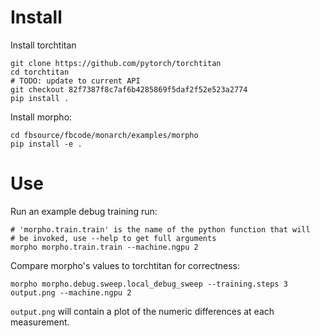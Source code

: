 Install
=======

Install torchtitan

    git clone https://github.com/pytorch/torchtitan
    cd torchtitan
    # TODO: update to current API
    git checkout 82f7387f8c7af6b4285869f5daf2f52e523a2774
    pip install .

Install morpho:

    cd fbsource/fbcode/monarch/examples/morpho
    pip install -e .


Use
===

Run an example debug training run:

    # 'morpho.train.train' is the name of the python function that will
    # be invoked, use --help to get full arguments
    morpho morpho.train.train --machine.ngpu 2

Compare morpho's values to torchtitan for correctness:

    morpho morpho.debug.sweep.local_debug_sweep --training.steps 3  output.png --machine.ngpu 2

`output.png` will contain a plot of the numeric differences at each measurement.
